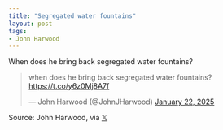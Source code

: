 ```yaml
---
title: "Segregated water fountains"
layout: post
tags:
- John Harwood
---
```


When does he bring back segregated water fountains?

<blockquote class="twitter-tweet"><p lang="en" dir="ltr">when does he bring back segregated water fountains? <a href="https://t.co/y6z0Mj8A7f">https://t.co/y6z0Mj8A7f</a></p>&mdash; John Harwood (@JohnJHarwood) <a href="https://twitter.com/JohnJHarwood/status/1881890501156335642?ref_src=twsrc%5Etfw">January 22, 2025</a></blockquote> <script async src="https://platform.twitter.com/widgets.js" charset="utf-8"></script>

Source: John Harwood, via [𝕏](https://x.com)

